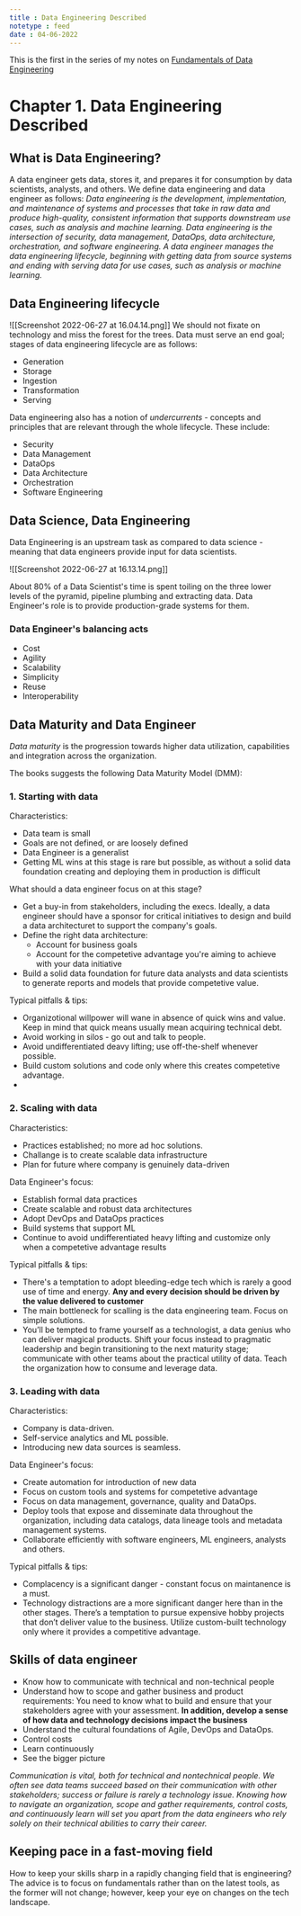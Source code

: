 ```yaml
---
title : Data Engineering Described
notetype : feed
date : 04-06-2022
---
```


This is the first in the series of my notes on [Fundamentals of Data Engineering](https://www.oreilly.com/library/view/fundamentals-of-data/9781098108298/)

# Chapter 1. Data Engineering Described
## What is Data Engineering?

A data engineer gets data, stores it, and prepares it for consumption by data scientists, analysts, and others. We define data engineering and data engineer as follows:
_Data engineering is the development, implementation, and maintenance of systems and processes that take in raw data and produce high-quality, consistent information that supports downstream use cases, such as analysis and machine learning. Data engineering is the intersection of security, data management, DataOps, data architecture, orchestration, and software engineering. A data engineer manages the data engineering lifecycle, beginning with getting data from source systems and ending with serving data for use cases, such as analysis or machine learning._

## Data Engineering lifecycle
![[Screenshot 2022-06-27 at 16.04.14.png]]
We should not fixate on technology and miss the forest for the trees. Data must serve an end goal; stages of data engineering lifecycle are as follows:
* Generation
* Storage
* Ingestion
* Transformation
* Serving


Data engineering also has a notion of _undercurrents_ - concepts and principles that are relevant through the whole lifecycle. These include:
* Security
* Data Management
* DataOps
* Data Architecture
* Orchestration
* Software Engineering

## Data Science, Data Engineering
Data Engineering is an upstream task as compared to data science - meaning that data engineers provide input for data scientists.

![[Screenshot 2022-06-27 at 16.13.14.png]]

About 80% of a Data Scientist's time is spent toiling on the three lower levels of the pyramid, pipeline plumbing and extracting data. Data Engineer's role is to provide production-grade systems for them. 

### Data Engineer's balancing acts
* Cost
* Agility
* Scalability
* Simplicity
* Reuse
* Interoperability

## Data Maturity and Data Engineer
_Data maturity_ is the progression towards higher data utilization, capabilities and integration across the organization.

The books suggests the following Data Maturity Model (DMM):

### 1. Starting with data
Characteristics:
- Data team is small
- Goals are not defined, or are loosely defined
- Data Engineer is a generalist
- Getting ML wins at this stage is rare but possible, as without a solid data foundation creating and deploying them in production is difficult

What should a data engineer focus on at this stage?

- Get a buy-in from stakeholders, including the execs. Ideally, a data engineer should have a sponsor for critical initiatives to design and build a data architecturet to support the company's goals.
- Define the right data architecture:
	- Account for business goals
	- Account for the competetive advantage you're aiming to achieve with your data initiative
- Build a solid data foundation for future data analysts and data scientists to generate reports and models that provide competetive value.

Typical pitfalls & tips:
- Organizotional willpower will wane in absence of quick wins and value. Keep in mind that quick means usually mean acquiring technical debt.
- Avoid working in silos - go out and talk to people.
- Avoid undifferentiated deavy lifting; use off-the-shelf whenever possible.
- Build custom solutions and code only where this creates competetive advantage.
- 

### 2. Scaling with data
Characteristics:
- Practices established; no more ad hoc solutions.
- Challange is to create scalable data infrastructure
- Plan for future where company is genuinely data-driven

Data Engineer's focus:
- Establish formal data practices
- Create scalable and robust data architectures
- Adopt DevOps and DataOps practices
- Build systems that support ML
- Continue to avoid undifferentiated heavy lifting and customize only when a competetive advantage results

Typical pitfalls & tips:
- There's a temptation to adopt bleeding-edge tech which is rarely a good use of time and energy. __Any and every decision should be driven by the value delivered to customer__
- The main bottleneck for scalling is the data engineering team. Focus on simple solutions.
- You’ll be tempted to frame yourself as a technologist, a data genius who can deliver magical products. Shift your focus instead to pragmatic leadership and begin transitioning to the next maturity stage; communicate with other teams about the practical utility of data. Teach the organization how to consume and leverage data. 

### 3. Leading with data
Characteristics:
- Company is data-driven.
- Self-service analytics and ML possible.
- Introducing new data sources is seamless.

Data Engineer's focus:
- Create automation for introduction of new data
- Focus on custom tools and systems for competetive advantage
- Focus on data management, governance, quality and DataOps.
- Deploy tools that expose and disseminate data throughout the organization, including data catalogs, data lineage tools and metadata management systems.
- Collaborate efficiently with software engineers, ML engineers, analysts and others.

Typical pitfalls & tips:
- Complacency is a significant danger - constant focus on maintanence is a must.
- Technology distractions are a more significant danger here than in the other stages. There’s a temptation to pursue expensive hobby projects that don’t deliver value to the business. Utilize custom-built technology only where it provides a competitive advantage.

## Skills of data engineer
- Know how to communicate with technical and non-technical people
- Understand how to scope and gather business and product requirements: You need to know what to build and ensure that your stakeholders agree with your assessment. __In addition, develop a sense of how data and technology decisions impact the business__
- Understand the cultural foundations of Agile, DevOps and DataOps.
- Control costs
- Learn continuously
- See the bigger picture

_Communication is vital, both for technical and nontechnical people. We often see data teams succeed based on their communication with other stakeholders; success or failure is rarely a technology issue. Knowing how to navigate an organization, scope and gather requirements, control costs, and continuously learn will set you apart from the data engineers who rely solely on their technical abilities to carry their career._

## Keeping pace in a fast-moving field
How to keep your skills sharp in a rapidly changing field that is engineering? The advice is to focus on fundamentals rather than on the latest tools, as the former will not change; however, keep your eye on changes on the tech landscape.


